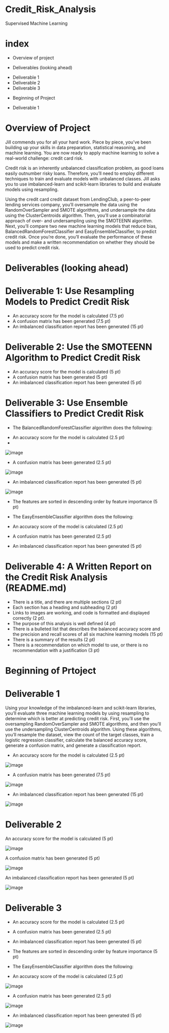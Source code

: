 # Credit_Risk_Analysis
Supervised Machine Learning

# index
* Overview of project

* Deliverables (looking ahead)
 - Deliverable 1
 - Deliverable 2
 - Deliverable 3
 
* Beginning of Project
 - Deliverable 1
 
# Overview of Project
Jill commends you for all your hard work. Piece by piece, you’ve been building up your skills in data preparation, statistical reasoning, and machine learning. You are now ready to apply machine learning to solve a real-world challenge: credit card risk.

Credit risk is an inherently unbalanced classification problem, as good loans easily outnumber risky loans. Therefore, you’ll need to employ different techniques to train and evaluate models with unbalanced classes. Jill asks you to use imbalanced-learn and scikit-learn libraries to build and evaluate models using resampling.

Using the credit card credit dataset from LendingClub, a peer-to-peer lending services company, you’ll oversample the data using the RandomOverSampler and SMOTE algorithms, and undersample the data using the ClusterCentroids algorithm. Then, you’ll use a combinatorial approach of over- and undersampling using the SMOTEENN algorithm. Next, you’ll compare two new machine learning models that reduce bias, BalancedRandomForestClassifier and EasyEnsembleClassifier, to predict credit risk. Once you’re done, you’ll evaluate the performance of these models and make a written recommendation on whether they should be used to predict credit risk.

# Deliverables (looking ahead)

# Deliverable 1: Use Resampling Models to Predict Credit Risk
* An accuracy score for the model is calculated (7.5 pt)
* A confusion matrix has been generated (7.5 pt)
* An imbalanced classification report has been generated (15 pt)
 
# Deliverable 2: Use the SMOTEENN Algorithm to Predict Credit Risk
* An accuracy score for the model is calculated (5 pt)
* A confusion matrix has been generated (5 pt)
* An imbalanced classification report has been generated (5 pt)

# Deliverable 3: Use Ensemble Classifiers to Predict Credit Risk

* The BalancedRandomForestClassifier algorithm does the following:

- An accuracy score for the model is calculated (2.5 pt)
- 
![image](https://user-images.githubusercontent.com/89880015/149817198-7aa4cafa-b9e1-4fb7-9f73-b35694c963c6.png)

- A confusion matrix has been generated (2.5 pt)

![image](https://user-images.githubusercontent.com/89880015/149817426-b000e61f-4891-4573-b812-245fad063a4d.png)

- An imbalanced classification report has been generated (5 pt)

![image](https://user-images.githubusercontent.com/89880015/149817498-ced0bf7e-6076-4383-b7f5-8db409560f94.png)

- The features are sorted in descending order by feature importance (5 pt)

* The EasyEnsembleClassifier algorithm does the following:

- An accuracy score of the model is calculated (2.5 pt)

- A confusion matrix has been generated (2.5 pt)

- An imbalanced classification report has been generated (5 pt)

# Deliverable 4: A Written Report on the Credit Risk Analysis (README.md)

* There is a title, and there are multiple sections (2 pt)
* Each section has a heading and subheading (2 pt)
* Links to images are working, and code is formatted and displayed correctly (2 pt).
* The purpose of this analysis is well defined (4 pt)
* There is a bulleted list that describes the balanced accuracy score and the precision and recall scores of all six machine learning models (15 pt)
* There is a summary of the results (2 pt)
* There is a recommendation on which model to use, or there is no recommendation with a justification (3 pt)


# Beginning of Prtoject

# Deliverable 1
Using your knowledge of the imbalanced-learn and scikit-learn libraries, you’ll evaluate three machine learning models by using resampling to determine which is better at predicting credit risk. First, you’ll use the oversampling RandomOverSampler and SMOTE algorithms, and then you’ll use the undersampling ClusterCentroids algorithm. Using these algorithms, you’ll resample the dataset, view the count of the target classes, train a logistic regression classifier, calculate the balanced accuracy score, generate a confusion matrix, and generate a classification report.

- An accuracy score for the model is calculated (2.5 pt)

 ![image](https://user-images.githubusercontent.com/89880015/149815770-4570d558-53cc-43bf-9e56-f9a6fa4cc87e.png)
 
- A confusion matrix has been generated (7.5 pt)

![image](https://user-images.githubusercontent.com/89880015/149815906-0f811f02-3de5-4aa8-8c71-89beacce2869.png)

- An imbalanced classification report has been generated (15 pt)

![image](https://user-images.githubusercontent.com/89880015/149816098-39850d3a-9384-4894-ad94-b3dc98a30d8c.png)

# Deliverable 2

An accuracy score for the model is calculated (5 pt)

![image](https://user-images.githubusercontent.com/89880015/149816537-65374739-7ac0-4dc8-b0ad-c9acce6b8649.png)

A confusion matrix has been generated (5 pt)

![image](https://user-images.githubusercontent.com/89880015/149816805-3d62a112-5e8e-4d09-9b45-be6827b50e09.png)

An imbalanced classification report has been generated (5 pt)

![image](https://user-images.githubusercontent.com/89880015/149816975-1ba95d1c-7877-48e8-9323-8f1c134ea0d8.png)

# Deliverable 3

- An accuracy score for the model is calculated (2.5 pt)

- A confusion matrix has been generated (2.5 pt)

- An imbalanced classification report has been generated (5 pt)

- The features are sorted in descending order by feature importance (5 pt)

* The EasyEnsembleClassifier algorithm does the following:

- An accuracy score of the model is calculated (2.5 pt)

![image](https://user-images.githubusercontent.com/89880015/149817588-4f883fa9-4e64-4bdb-9836-79919d11e02c.png)


- A confusion matrix has been generated (2.5 pt)

![image](https://user-images.githubusercontent.com/89880015/149817632-5b83c001-a91c-432d-a249-841e030b430c.png)


- An imbalanced classification report has been generated (5 pt)

![image](https://user-images.githubusercontent.com/89880015/149817668-a849bc38-10a5-4660-8bb9-ffc79f846548.png)

